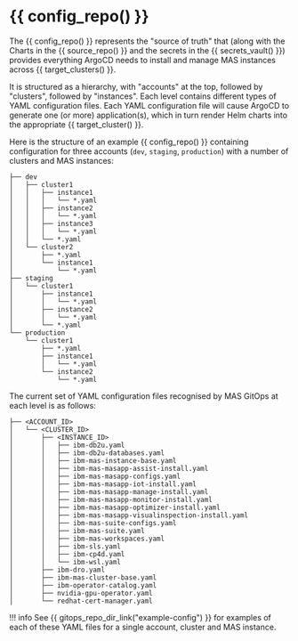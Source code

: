 
{{ config_repo() }}
===============================================================================

The {{ config_repo() }} represents the "source of truth" that (along with the Charts in the {{ source_repo() }} and the secrets in the {{ secrets_vault() }}) provides everything ArgoCD needs to install and manage MAS instances across {{ target_clusters() }}.

It is structured as a hierarchy, with "accounts" at the top, followed by "clusters", followed by "instances". Each level contains different types of YAML configuration files. Each YAML configuration file will cause ArgoCD to generate one (or more) application(s), which in turn render Helm charts into the appropriate {{ target_cluster() }}.

Here is the structure of an example {{ config_repo() }} containing configuration for three accounts (`dev`, `staging`, `production`) with a number of clusters and MAS instances:
```
├── dev
│   ├── cluster1
│   │   ├── instance1
│   │   │   └── *.yaml
│   │   ├── instance2
│   │   │   └── *.yaml
│   │   ├── instance3
│   │   │   └── *.yaml
│   │   └── *.yaml
│   └── cluster2
│       ├── *.yaml
│       └── instance1
│           └── *.yaml
├── staging
│   └── cluster1
│       ├── instance1
│       │   └── *.yaml
│       ├── instance2
│       │   └── *.yaml
│       └── *.yaml
└── production
    └── cluster1
        ├── *.yaml
        ├── instance1
        │   └── *.yaml
        └── instance2
            └── *.yaml
```

The current set of YAML configuration files recognised by MAS GitOps at each level is as follows:

```
├── <ACCOUNT_ID>
│   └── <CLUSTER_ID>
│       ├── <INSTANCE_ID>
│       │   ├── ibm-db2u.yaml
│       │   ├── ibm-db2u-databases.yaml
│       │   ├── ibm-mas-instance-base.yaml
│       │   ├── ibm-mas-masapp-assist-install.yaml
│       │   ├── ibm-mas-masapp-configs.yaml
│       │   ├── ibm-mas-masapp-iot-install.yaml
│       │   ├── ibm-mas-masapp-manage-install.yaml
│       │   ├── ibm-mas-masapp-monitor-install.yaml
│       │   ├── ibm-mas-masapp-optimizer-install.yaml
│       │   ├── ibm-mas-masapp-visualinspection-install.yaml
│       │   ├── ibm-mas-suite-configs.yaml
│       │   ├── ibm-mas-suite.yaml
│       │   ├── ibm-mas-workspaces.yaml
│       │   ├── ibm-sls.yaml
│       │   ├── ibm-cp4d.yaml
│       │   └── ibm-wsl.yaml
│       ├── ibm-dro.yaml
│       ├── ibm-mas-cluster-base.yaml
│       ├── ibm-operator-catalog.yaml
│       ├── nvidia-gpu-operator.yaml
│       └── redhat-cert-manager.yaml
```

!!! info
    See {{ gitops_repo_dir_link("example-config") }} for examples of each of these YAML files for a single account, cluster and MAS instance.

